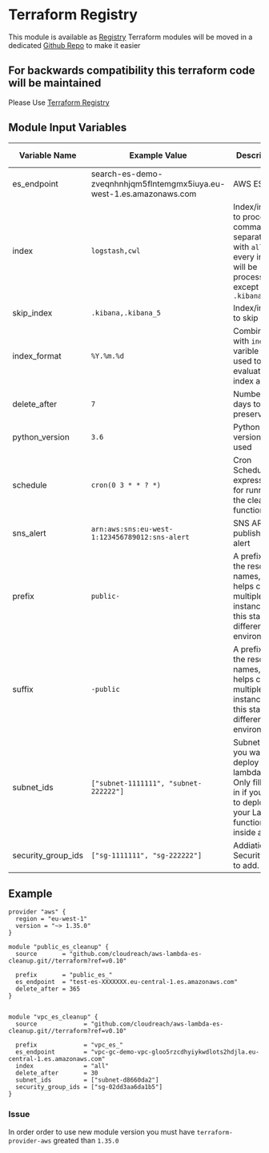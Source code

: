 # Terraform Registry

This module is available as [Registry](https://registry.terraform.io/modules/giuliocalzolari/es-cleanup/)
Terraform modules will be moved in a dedicated [Github Repo](https://github.com/giuliocalzolari/terraform-aws-es-cleanup) to make it easier

## For backwards compatibility this terraform code will be maintained 
Please Use [Terraform Registry](https://registry.terraform.io/modules/giuliocalzolari/es-cleanup/)

## Module Input Variables


| Variable Name | Example Value | Description | Default Value | Required |
| --- | --- | --- | --- |  --- |
| es_endpoint | search-es-demo-zveqnhnhjqm5flntemgmx5iuya.eu-west-1.es.amazonaws.com  | AWS ES fqdn | `None` | True |
| index |  `logstash,cwl` | Index/indices to process comma separated, with `all` every index will be processed except `.kibana` | `all` | False |
| skip_index |  `.kibana,.kibana_5` | Index/indices to skip  | `.kibana` | False |
| index_format  | `%Y.%m.%d` | Combined with `index` varible is used to evaluate the index age | `%Y.%m.%d` |  False |
| delete_after | `7` | Numbers of days to preserve | `15` |  False |
| python_version | `3.6` | Python version to be used | `3.6` |  False |
| schedule | `cron(0 3 * * ? *)` | Cron Schedule expression for running the cleanup function | `cron(0 3 * * ? *)` |  False |
| sns_alert | `arn:aws:sns:eu-west-1:123456789012:sns-alert` | SNS ARN to publish any alert | | False |
| prefix | `public-` | A prefix for the resource names, this helps create multiple instances of this stack for different environments | | False |
| suffix | `-public` | A prefix for the resource names, this helps create multiple instances of this stack for different environments | | False |
| subnet_ids | `["subnet-1111111", "subnet-222222"]` | Subnet IDs you want to deploy the lambda in. Only fill this in if you want to deploy your Lambda function inside a VPC. | | False |
| security_group_ids | `["sg-1111111", "sg-222222"]` | Addiational Security Ids to add. | | False |


## Example

```
provider "aws" {
  region = "eu-west-1"
  version = "~> 1.35.0"
}

module "public_es_cleanup" {
  source       = "github.com/cloudreach/aws-lambda-es-cleanup.git//terraform?ref=v0.10"

  prefix       = "public_es_"
  es_endpoint  = "test-es-XXXXXXX.eu-central-1.es.amazonaws.com"
  delete_after = 365
}


module "vpc_es_cleanup" {
  source             = "github.com/cloudreach/aws-lambda-es-cleanup.git//terraform?ref=v0.10"

  prefix             = "vpc_es_"
  es_endpoint        = "vpc-gc-demo-vpc-gloo5rzcdhyiykwdlots2hdjla.eu-central-1.es.amazonaws.com"
  index              = "all"
  delete_after       = 30
  subnet_ids         = ["subnet-d8660da2"]
  security_group_ids = ["sg-02dd3aa6da1b5"]
}
```


### Issue
In order order to use new module version you must have `terraform-provider-aws` greated than `1.35.0`